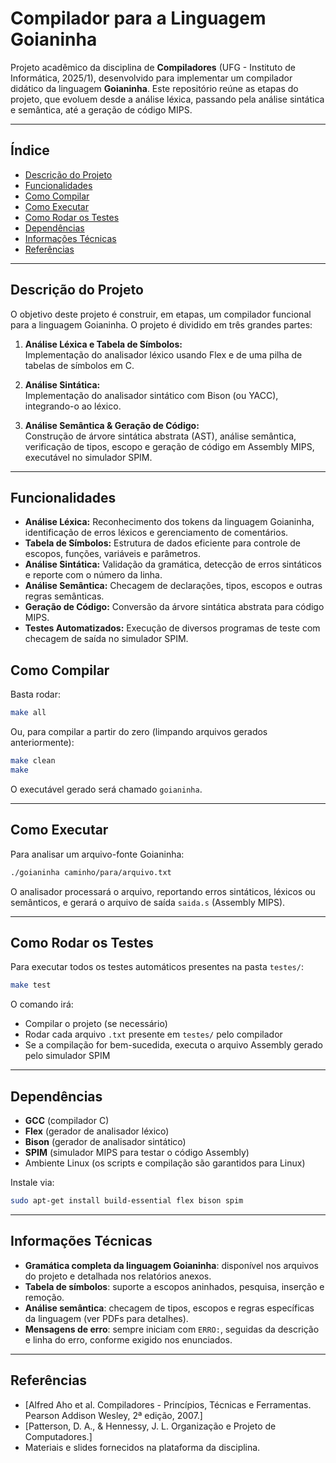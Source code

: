 
# Compilador para a Linguagem Goianinha

Projeto acadêmico da disciplina de **Compiladores** (UFG - Instituto de Informática, 2025/1), desenvolvido para implementar um compilador didático da linguagem **Goianinha**. Este repositório reúne as etapas do projeto, que evoluem desde a análise léxica, passando pela análise sintática e semântica, até a geração de código MIPS.

---

## Índice

- [Descrição do Projeto](#descrição-do-projeto)
- [Funcionalidades](#funcionalidades)
- [Como Compilar](#como-compilar)
- [Como Executar](#como-executar)
- [Como Rodar os Testes](#como-rodar-os-testes)
- [Dependências](#dependências)
- [Informações Técnicas](#informações-técnicas)
- [Referências](#referências)

---

## Descrição do Projeto

O objetivo deste projeto é construir, em etapas, um compilador funcional para a linguagem Goianinha. O projeto é dividido em três grandes partes:

1. **Análise Léxica e Tabela de Símbolos:**  
   Implementação do analisador léxico usando Flex e de uma pilha de tabelas de símbolos em C.

2. **Análise Sintática:**  
   Implementação do analisador sintático com Bison (ou YACC), integrando-o ao léxico.

3. **Análise Semântica & Geração de Código:**  
   Construção de árvore sintática abstrata (AST), análise semântica, verificação de tipos, escopo e geração de código em Assembly MIPS, executável no simulador SPIM.

---

## Funcionalidades

- **Análise Léxica:** Reconhecimento dos tokens da linguagem Goianinha, identificação de erros léxicos e gerenciamento de comentários.
- **Tabela de Símbolos:** Estrutura de dados eficiente para controle de escopos, funções, variáveis e parâmetros.
- **Análise Sintática:** Validação da gramática, detecção de erros sintáticos e reporte com o número da linha.
- **Análise Semântica:** Checagem de declarações, tipos, escopos e outras regras semânticas.
- **Geração de Código:** Conversão da árvore sintática abstrata para código MIPS.
- **Testes Automatizados:** Execução de diversos programas de teste com checagem de saída no simulador SPIM.


## Como Compilar

Basta rodar:

```bash
make all
````

Ou, para compilar a partir do zero (limpando arquivos gerados anteriormente):

```bash
make clean
make
```

O executável gerado será chamado `goianinha`.

---

## Como Executar

Para analisar um arquivo-fonte Goianinha:

```bash
./goianinha caminho/para/arquivo.txt
```

O analisador processará o arquivo, reportando erros sintáticos, léxicos ou semânticos, e gerará o arquivo de saída `saida.s` (Assembly MIPS).

---

## Como Rodar os Testes

Para executar todos os testes automáticos presentes na pasta `testes/`:

```bash
make test
```

O comando irá:

* Compilar o projeto (se necessário)
* Rodar cada arquivo `.txt` presente em `testes/` pelo compilador
* Se a compilação for bem-sucedida, executa o arquivo Assembly gerado pelo simulador SPIM

---

## Dependências

* **GCC** (compilador C)
* **Flex** (gerador de analisador léxico)
* **Bison** (gerador de analisador sintático)
* **SPIM** (simulador MIPS para testar o código Assembly)
* Ambiente Linux (os scripts e compilação são garantidos para Linux)

Instale via:

```bash
sudo apt-get install build-essential flex bison spim
```

---

## Informações Técnicas

* **Gramática completa da linguagem Goianinha**: disponível nos arquivos do projeto e detalhada nos relatórios anexos.
* **Tabela de símbolos**: suporte a escopos aninhados, pesquisa, inserção e remoção.
* **Análise semântica**: checagem de tipos, escopos e regras específicas da linguagem (ver PDFs para detalhes).
* **Mensagens de erro**: sempre iniciam com `ERRO:`, seguidas da descrição e linha do erro, conforme exigido nos enunciados.

---

## Referências

* \[Alfred Aho et al. Compiladores - Princípios, Técnicas e Ferramentas. Pearson Addison Wesley, 2ª edição, 2007.]
* \[Patterson, D. A., & Hennessy, J. L. Organização e Projeto de Computadores.]
* Materiais e slides fornecidos na plataforma da disciplina.

